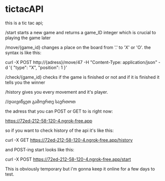 # tictacAPI
this is a tic tac api;

/start starts a new game and returns a game_ID integer which is crucial to playing the game later



/move/{game_id} changes a place on the board from '.' to 'X' or 'O'. the syntax is like this: 

  curl -X POST http://{adress}/move/47 -H "Content-Type: application/json" -d '{ "type": "X", "position": 1 }'


  
/check/{game_id} checks if the game is finished or not and if it is finished it tells you the winner




/history gives you every movement and it's player.



//დაივიწყეთ გამოვრთე საერთოთ 


the adress that you can POST or GET to is right now: 

  https://72ed-212-58-120-4.ngrok-free.app
  
so if you want to check history of the api it's like this:

  curl -X GET https://72ed-212-58-120-4.ngrok-free.app/history
  
and POST-ing start looks like this:

  curl -X POST https://72ed-212-58-120-4.ngrok-free.app/start




This is obviously temporary but i'm gonna keep it online for a few days to test.
